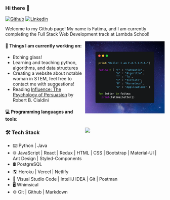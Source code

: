 ### Hi there 👋 
<!--
### This is Fatima Rizvi!
-->
[![Github](https://img.shields.io/badge/-Github-000?style=flat&logo=Github&logoColor=white)](https://github.com/fatima-rizvi)
[![Linkedin](https://img.shields.io/badge/-LinkedIn-blue?style=flat&logo=Linkedin&logoColor=white)](https://www.linkedin.com/in/fatima-rizvi/)

Welcome to my Github page! My name is Fatima, and I am currently completing the Full Stack Web Development track at Lambda School!  

<img align="right" alt="img" src="FATIMA.png" width="50%" height="auto" />


#### 🌱 Things I am currently working on: 
- Etching glass!  
- Learning and teaching python, algorithms, and data structures 
- Creating a website about notable woman in STEM, feel free to contact me with suggestions!
- Reading [Influence: The Psychology of Persuasion](https://www.amazon.com/Influence-Psychology-Persuasion-Robert-Cialdini/dp/006124189X) by Robert B. Cialdini

#### :computer: Programming languages and tools: 
<p>
	<img width="50%" align="right" src="https://github-readme-stats.vercel.app/api?username=fatima-rizvi&show_icons=true&hide_border=true" />

<h3>🛠 Tech Stack</h3>

- ⌨️ Python | Java
- 🌐 JavaScript | React | Redux | HTML | CSS | Bootstrap | Material-UI | Ant Design | Styled-Components
- 🛢 PostgreSQL
- 🌎 Heroku | Vercel | Netlify
- 🔧 Visual Studio Code | IntelliJ IDEA | Git | Postman
- 🖥 Whimsical
- ⚙️ Git | Github | Markdown
</p>
